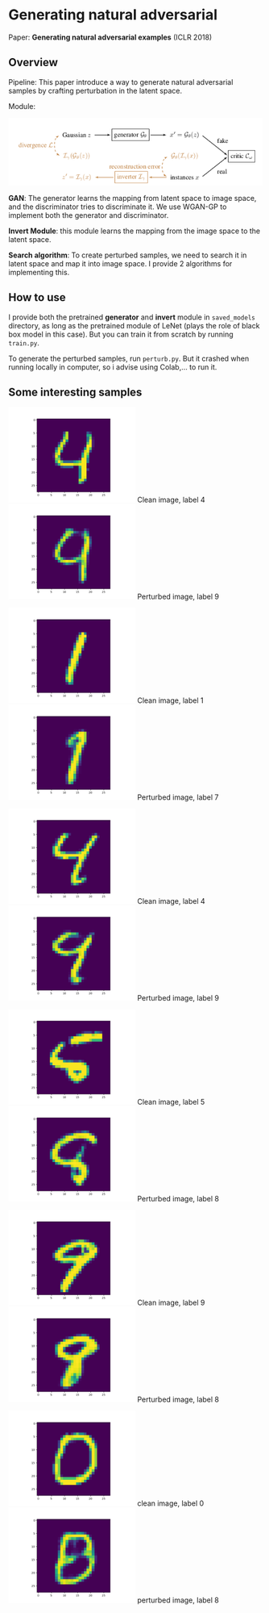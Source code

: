 # Generating natural adversarial

Paper: **Generating natural adversarial examples** (ICLR 2018)

## Overview

Pipeline: This paper introduce a way to generate natural adversarial samples by crafting perturbation in the latent space.

Module:

![](../Fig/Fig1.png)

**GAN**: The generator learns the mapping from latent space to image space, and the discriminator tries to discriminate it. We use WGAN-GP to implement both the generator and discriminator.

**Invert Module**: this module learns the mapping from the image space to the latent space.

**Search algorithm**: To create perturbed samples, we need to search it in latent space and map it into image space. I provide 2 algorithms for implementing this.

## How to use

I provide both the pretrained **generator** and **invert** module in ``saved_models`` directory, as long as the pretrained module of LeNet (plays the role of black box model in this case). But you can train it from scratch by running ``train.py``.

To generate the perturbed samples, run ``perturb.py``. But it crashed when running locally in computer, so i advise using Colab,... to run it.

## Some interesting samples

<img src="samples/4.png" style="width:50%"> Clean image, label 4
<img src="samples/4_9.png" style="width:50%"> Perturbed image, label 9

<img src="samples/5.png" style="width:50%"> Clean image, label 1
<img src="samples/5_7.png" style="width:50%"> Perturbed image, label 7

<img src="samples/6.png" style="width:50%"> Clean image, label 4
<img src="samples/6_9.png" style="width:50%"> Perturbed image, label 9

<img src="samples/8.png" style="width:50%"> Clean image, label 5
<img src="samples/8_8.png" style="width:50%"> Perturbed image, label 8

<img src="samples/9.png" style="width:50%"> Clean image, label 9
<img src="samples/9_8.png" style="width:50%"> Perturbed image, label 8

<img src="samples/10.png" style="width:50%"> clean image, label 0
<img src="samples/10_8.png" style="width:50%"> perturbed image, label 8